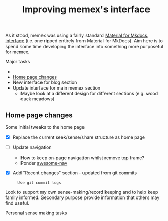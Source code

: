 ﻿---
backlinks:
- title: Memex - Version 3
  url: /memex/colophon/version-3-memex-design.html
tags:
- colophon
- interface
title: Improving memex's interface
type: note
---
As it stood, memex was using a fairly standard [Material for Mkdocs interface](https://squidfunk.github.io/mkdocs-material/getting-started/) (i.e. one ripped entirely from Material for MkDocs). Aim here is to spend some time developing the interface into something more purposeful for memex.

Major tasks

- 
- [Home page changes](#home-page-changes)
- New interface for blog section 
- Update interface for main memex section
    - Maybe look at a different design for different sections (e.g. wood duck meadows)

## Home page changes

Some initial tweaks to the home page

- [x] Replace the current seek/sense/share structure as home page
- [ ] Update navigation

    - How to keep on-page navigation whilst remove top frame?
    - Ponder [awesome-nav](https://lukasgeiter.github.io/mkdocs-awesome-nav/)
- [x] Add "Recent changes" section - updated from git commits

        Use git commit logs

Look to support my own sense-making/record keeping and to help keep family informed. Secondary purpose provide information that others may find useful.

Personal sense making tasks